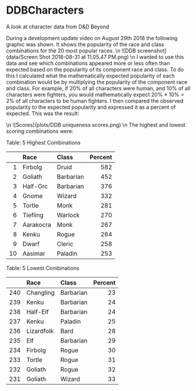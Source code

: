 # DDBCharacters
A look at character data from D&amp;D Beyond


During a development update video on August 29th 2018 the following graphic was shown. It shows the popularity of the race and class combinations for the 20 most popular races.
\n
![DDB screenshot](data/Screen Shot 2018-08-31 at 11.05.47 PM.png)
\n
I wanted to use this data and see which combinations appeared more or less often than expected based on the popularity of its component race and class. To do this I calculated what the mathematically expected popularity of each combination would be by multiplying the popularity of the component race and class. For example, if 20% of all characters were human, and 10% of all characters were fighters, you would mathematically expect 20% * 10% = 2% of all characters to be human fighters. I then compared the observed popularity to the expected popularity and expressed it as a percent of expected. This was the result:

\n
![Scores](plots/DDB uniqueness scores.png)
\n
The highest and lowest scoring combinations were:

Table: 5 Highest Combinations

|   |Race      |Class     | Percent|
|--:|:---------|:---------|-------:|
|  1|Firbolg   |Druid     |     582|
|  2|Goliath   |Barbarian |     452|
|  3|Half-Orc  |Barbarian |     376|
|  4|Gnome     |Wizard    |     332|
|  5|Tortle    |Monk      |     281|
|  6|Tiefling  |Warlock   |     270|
|  7|Aarakocra |Monk      |     267|
|  8|Kenku     |Rogue     |     264|
|  9|Dwarf     |Cleric    |     258|
| 10|Aasimar   |Paladin   |     253|

Table: 5 Lowest Combinations

|    |Race       |Class     | Percent|
|---:|:----------|:---------|-------:|
| 240|Changling  |Barbarian |      23|
| 239|Kenku      |Barbarian |      24|
| 238|Half-Elf   |Barbarian |      24|
| 237|Kenku      |Paladin   |      25|
| 236|Lizardfolk |Bard      |      28|
| 235|Elf        |Barbarian |      29|
| 234|Firbolg    |Rogue     |      30|
| 233|Tortle     |Rogue     |      31|
| 232|Goliath    |Rogue     |      32|
| 231|Goliath    |Wizard    |      33|
